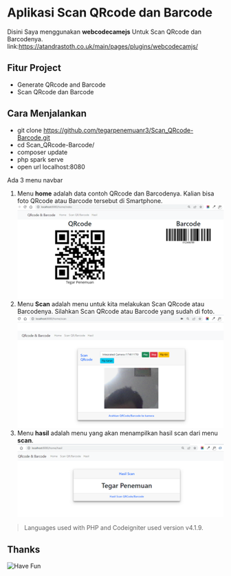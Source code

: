 # Aplikasi Scan QRcode dan Barcode
Disini Saya menggunakan __webcodecamejs__ Untuk Scan QRcode dan Barcodenya.
link:https://atandrastoth.co.uk/main/pages/plugins/webcodecamjs/

## Fitur Project
- Generate QRcode and Barcode
- Scan QRcode dan Barcode

## Cara Menjalankan
- git clone https://github.com/tegarpenemuanr3/Scan_QRcode-Barcode.git
- cd Scan_QRcode-Barcode/
- composer update
- php spark serve
- open url localhost:8080

Ada 3 menu navbar
1. Menu __home__ adalah data contoh QRcode dan Barcodenya. Kalian bisa foto QRcode atau Barcode tersebut di Smartphone.
![demo project](https://github.com/tegarpenemuanr3/Scan_QRcode-Barcode/blob/main/demo/halaman%20home.png)
2. Menu __Scan__ adalah menu untuk kita melakukan Scan QRcode atau Barcodenya. Silahkan Scan QRcode atau Barcode yang sudah di foto.
![demo project](https://github.com/tegarpenemuanr3/Scan_QRcode-Barcode/blob/main/demo/halaman%20scan.png)
3. Menu __hasil__ adalah menu yang akan menampilkan hasil scan dari menu __scan__.
![demo project](https://github.com/tegarpenemuanr3/Scan_QRcode-Barcode/blob/main/demo/halaman%20hasil.png)

> Languages used with PHP and Codeigniter used version  v4.1.9.


## Thanks
![Have Fun](https://media.giphy.com/media/vFKqnCdLPNOKc/giphy.gif)
